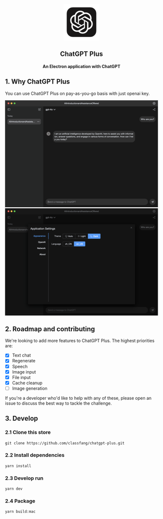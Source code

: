 <p align="center">
  <img src="/resources/icon.png" alt="logo" width="120">
</p>
<h2 align="center">ChatGPT Plus</h2>
<h4 align="center">An Electron application with ChatGPT</h4>

## 1. Why ChatGPT Plus
You can use ChatGPT Plus on pay-as-you-go basis with just openai key.

<img src="/demo/1.png" alt="demo">

<img src="/demo/2.png" alt="demo">

## 2. Roadmap and contributing
We're looking to add more features to ChatGPT Plus. The highest priorities are:

- [x] Text chat
- [x] Regenerate
- [x] Speech
- [x] Image input
- [x] File input
- [x] Cache cleanup
- [ ] Image generation

If you're a developer who'd like to help with any of these, please open an issue to discuss the best way to tackle the challenge.

## 3. Develop

### 2.1 Clone this store
```shell
git clone https://github.com/classfang/chatgpt-plus.git
```

### 2.2 Install dependencies
```shell
yarn install
```

### 2.3 Develop run
```shell
yarn dev
```

### 2.4 Package
```shell
yarn build:mac
```

